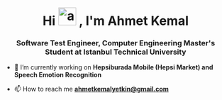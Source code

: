 <h1 align="center">Hi <img src="https://raw.githubusercontent.com/aemmadi/aemmadi/master/wave.gif" alt="android" width="40" height="40"/> , I'm Ahmet Kemal</h1>
<h3 align="center">Software Test Engineer, Computer Engineering Master's Student at Istanbul Technical University</h3>

- 🔭 I’m currently working on **Hepsiburada Mobile (Hepsi Market) and Speech Emotion Recognition**

- 📫 How to reach me **ahmetkemalyetkin@gmail.com**
<!-- - <img src="https://cdn-icons-png.flaticon.com/512/174/174857.png" alt="android" width="20" height="20"/> Linkedin: [ahmetkemalyetkin](https://www.linkedin.com/in/ahmetkemalyetkin/) 
<p align="left">
<a href="https://www.android.com" target="_blank"> <img src="https://www.vectorlogo.zone/logos/android/android-icon.svg" alt="android" width="40" height="40"/> 
<a href="https://www.java.com" target="_blank"> <img src="https://www.vectorlogo.zone/logos/java/java-icon.svg" alt="java" width="40" height="40"/> </a>
<a href="https://www.jenkins.io" target="_blank"> <img src="https://www.vectorlogo.zone/logos/jenkins/jenkins-icon.svg" alt="jenkins" width="40" height="40"/> 
<a href="https://www.mysql.com" target="_blank"> <img src="https://www.vectorlogo.zone/logos/mysql/mysql-official.svg" alt="mysql" width="40" height="40"/> 
<a href="https://www.adobe.com" target="_blank"> <img src="https://seeklogo.com/images/A/adobe-photoshop-logo-7B88D7B5AA-seeklogo.com.png" alt="photoshop" width="40" height="40"/> 
<a href="https://www.python.org" target="_blank"> <img src="https://www.vectorlogo.zone/logos/python/python-icon.svg" alt="python" width="40" height="40"/> 
<a href="https://www.tensorflow.org" target="_blank"> <img src="https://www.vectorlogo.zone/logos/tensorflow/tensorflow-icon.svg" alt="tensorflow" width="40" height="40"/> 
<a href="https://www.appium.io" target="_blank"> <img src="https://seeklogo.com/images/A/appium-logo-7A2DD5B4E3-seeklogo.com.png" alt="appium" width="40" height="40"/> 
<a href="https://www.selenium.dev" target="_blank"> <img src="https://seeklogo.com/images/S/selenium-logo-DB9103D7CF-seeklogo.com.png" alt="selenium" width="40" height="40"/> 
<a href="https://www.mathworks.com" target="_blank"> <img src="https://seeklogo.com/images/M/matlab-logo-AE6C96A5DD-seeklogo.com.png" alt="matlab" width="40" height="40"/> 
<a href="https://www.cplusplus.com" target="_blank"> <img src="https://seeklogo.com/images/C/c-logo-43CE78FF9C-seeklogo.com.png" alt="c++" width="40" height="40"/> 
<a href="https://www.psotman.com" target="_blank"> <img src="https://www.vectorlogo.zone/logos/getpostman/getpostman-icon.svg" alt="postman" width="40" height="40"/>  
<a href="https://jmeter.apache.org" target="_blank"> <img src="http://home.apache.org/~fschumacher/jmeter7.svg" alt="jmeter" width="100" height="40"/> </p>
 -->
